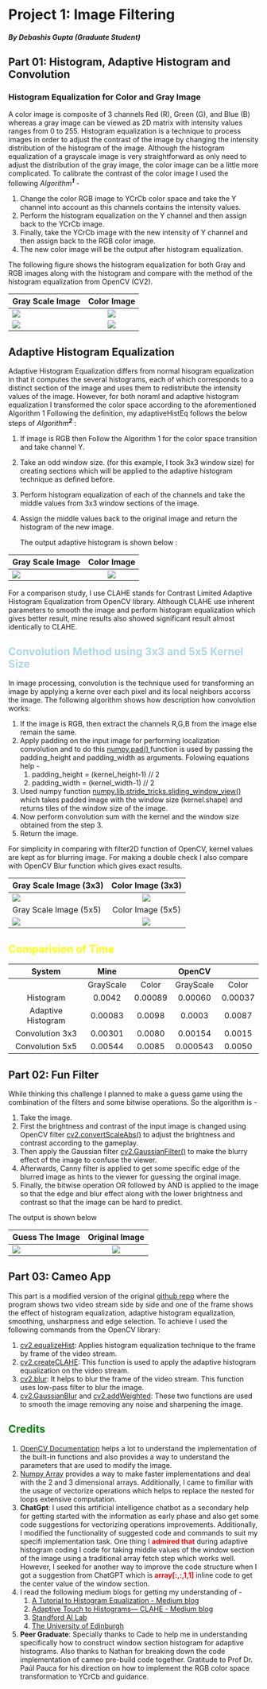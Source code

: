 # Project 1: Image Filtering
##### By Debashis Gupta (Graduate Student)

## Part 01: Histogram, Adaptive Histogram and Convolution
### Histogram Equalization for Color and Gray Image
A color image is composite of 3 channels Red (R), Green (G), and Blue (B) whereas a gray image can be viewed as 2D matrix with intensity values ranges from 0 to 255. Histogram equalization is a technique to process images in order to adjust the contrast of the image by changing the intensity distribution of the histogram of the image. Although the histogram equalization of a grayscale image is very straightforward as only need to adjust the distribution of the gray image, the color image can be a little more complicated. To calibrate the contrast of the color image I used the following *Algorithm<sup>**1**</sup>* - 
1. Change the color RGB image to YCrCb color space and take the Y channel into account as this channels contains the intensity values.
2. Perform the histogram equalization on the Y channel and then assign back to the YCrCb image.
3. Finally, take the YCrCb image with the new intensity of Y channel and then assign back to the RGB color image.
4. The new color image will be the output after histogram equalization.

The following figure shows the histogram equalization for both Gray and RGB images along with the histogram and compare with the method of the histogram equalization from OpenCV (CV2).
<!-- ![Gray Scale Image](images/Image_HistogramEqualization_gray.jpeg) 
![Histogram Equalization Grayscale Image](images/HistogramEqualization_gray.jpeg)
![Color Scale Image](images/Image_HistogramEqualization_color.jpeg)
![Histogram Equalization Color Image](images/HistogramEqualization_color.jpeg) -->


| Gray Scale Image             | Color Image  
| :---------------- | :------: | 
|![](images/Image_HistogramEqualization_gray.jpeg)|![](images/Image_HistogramEqualization_color.jpeg) 
| ![](images/HistogramEqualization_gray.jpeg)      |   ![](images/HistogramEqualization_color.jpeg)   



## Adaptive Histogram Equalization 
Adaptive Histogram Equalization differs from normal hisogram equalization in that it computes the several histograms, each of which corresponds to a distinct section of the image and uses them to redistribute the intensity values of the image. However, for both noraml and adaptive histogram equalization I transformed the color space according to the aforementioned Algorithm 1
Following the definition, my adaptiveHistEq follows the below steps of *Algorithm<sup>**2**</sup>* :
1. If image is RGB then Follow the Algorithm 1 for the color space transition and take channel Y.
2. Take an odd window size. (for this example, I took 3x3 window size) for creating sections which will be applied to the adaptive histogram technique as defined before.
3. Perform histogram equalization of each of the channels and take the middle values from 3x3 window sections of the image.
4. Assign the middle values back to the original image and return the histogram of the new image.
   
   The output adaptive histogram is shown below :


| Gray Scale Image             | Color Image  
| :---------------- | :------: | 
|![](images/Adaptive_image_gray.jpeg)|![](images/Adaptive_image_Color.jpeg) 

   For a comparison study, I use CLAHE stands for Contrast Limited Adaptive Histogram Equalization from OpenCV library. Although CLAHE use inherent parameters to smooth the image and perform histogram equalization which gives better result, mine results also showed significant result almost identically to CLAHE.

   ## <span style="color:lightblue">Convolution Method using 3x3 and 5x5 Kernel Size</span> 
   In image processing, convolution is the technique used for transforming an image by applying a kerne over each pixel and its local neighbors accorss the image. The following algorithm shows how description how convolution works:

   1. If the image is RGB, then extract the channels R,G,B from the image else remain the same.
   2. Apply padding on the input image for performing localization convolution and to do this <ins> numpy.pad() </ins> function is used by passing the padding_height and padding_width as arguments. Folowing equations help - 
      1. padding_height = (kernel_height-1) // 2
      2. padding_width = (kernel_width-1) // 2
   3. Used numpy function <ins>numpy.lib.stride_tricks.sliding_window_view()</ins> which takes padded image with the window size (kernel.shape) and returns tiles of the window size of the image.
   4. Now perform convolution sum with the kernel and the window size obtained from the step 3.
   5. Return the image.
   
For simplicity in comparing with filter2D function of OpenCV, kernel values are kept as for blurring image. For making a double check I also compare with OpenCV Blur function which gives exact results.


| Gray Scale Image  (3x3)           | Color Image  (3x3)
| :---------------- | :------: | 
|![](images/gray_convolution_3x3.png)|![](images/convolution_3x3.png) 
| Gray Scale Image   (5x5)          | Color Image  (5x5)
|![](images/gray_convolution_5x5.png)|![](images/convolution_5x5.png) 


## <span style="color:yellow">Comparision of Time </span> 

| System             | Mine      |          | OpenCV    |          |
| :----------------: | :-------: | :------: | :-------: | :------: |
|                    | GrayScale | Color    | GrayScale | Color    |
| Histogram          | 0\.0042   | 0\.00089 | 0\.00060  | 0\.00037 |
| Adaptive Histogram | 0\.00083  | 0\.0098  | 0\.0003   | 0\.0087  |
| Convolution 3x3    | 0\.00301  | 0\.0080  | 0\.00154  | 0\.0015  |
| Convolution 5x5    | 0\.00544  | 0\.0085  | 0\.000543 | 0\.0050  |


## Part 02: Fun Filter
While thinking this challenge I planned to make a guess game using the combination of the filters and some bitwise operations. So the algorithm is -
1. Take the image.
2. First the brightness and contrast of the input image is changed using OpenCV filter <ins>cv2.convertScaleAbs()</ins> to adjust the brightness and contrast according to the gameplay.
3. Then apply the Gaussian filter <ins>cv2.GaussianFilter()</ins> to make the blurry effect of the image to confuse the viewer.
4. Afterwards, Canny filter is applied to get some specific edge of the blurred image as hints to the viewer for guessing the orginal image.
5. Finally, the bitwise operation OR followed by AND is applied to the image so that the edge and blur effect along with the lower brightness and contrast so that the image can be hard to predict.

The output is shown below

| Guess The Image           | Original Image |
| :---------------- | :------: | 
|![](images/Guess_Image.jpeg)|![](images/Original_Image.jpeg) 


## Part 03: Cameo App 
This part is a modified version of the original [github repo](https://github.com/PacktPublishing/Learning-OpenCV-4-Computer-Vision-with-Python-Third-Edition) where the program shows two video stream side by side and one of the frame shows the effect of histogram equalization, adaptive histogram equalization, smoothing, unsharpness and edge selection. To achieve I used the following commands from the OpenCV library:
1. [cv2.equalizeHist](https://docs.opencv.org/3.4/d8/dbc/tutorial_histogram_calculation.html): Applies histogram equalization technique to the frame by frame of the video stream.
2. [cv2.createCLAHE](https://docs.opencv.org/4.x/d6/dc7/group__imgproc__hist.html): This function is used to apply the adaptive histogram equalization on the video stream.
3. [cv2.blur](https://docs.opencv.org/4.x/d4/d13/tutorial_py_filtering.html): It helps to blur the frame of the video stream. This function uses low-pass filter to blur the image.
4. [cv2.GaussianBlur](https://docs.opencv.org/4.x/d4/d13/tutorial_py_filtering.html) and [cv2.addWeighted](https://docs.opencv.org/4.x/d4/d13/tutorial_py_filtering.html): These two functions are used to smooth the image removing any noise and sharpening the image. 


## <span style="color:green">Credits </span> 
1. [OpenCV Documentation](https://docs.opencv.org/4.x/) helps a lot to understand the implementation of the built-in functions and also provides a way to understand the parameters that are used to modify the image.
2. [Numpy Array](https://numpy.org/doc/stable/reference/generated/numpy.array.html) provides a way to make faster implementations and deal with the 2 and 3 dimensional arrays. Additionally, I came to fimiliar with the usage of vectorize operations which helps to replace the nested for loops extensive computation.
3. **ChatGpt**: I used this artificial intelligence chatbot as a secondary help for getting started with the information as early phase and also get some code suggestions for vectorizing operations improvements. Additionally, I modified the functionality of suggested code and commands to suit my specifi implementation task. One thing I <span style="color:red">**admired that**</span>  during adaptive histogram coding I code for taking middle values of the window section of the image using a traditional array fetch step which works well. However, I seeked for another way to improve the code structure when I got a suggestion from ChatGPT which is <span style="color:red">**array[:,:,1,1]**</span>  inline code to get the center value of the window section.
4. I read the following medium blogs for getting my understanding of -
   1. [A Tutorial to Histogram Equalization - Medium blog](https://medium.com/@kyawsawhtoon/a-tutorial-to-histogram-equalization-497600f270e2)
   2. [Adaptive Touch to Histograms— CLAHE - Medium blog](https://medium.com/@mntalha.kilic/adaptive-touch-to-histograms-clahe-4b0db004e2bd)
   3. [Standford AI Lab](https://ai.stanford.edu/~syyeung/cvweb/tutorial1.html)
   4. [The University of Edinburgh](https://homepages.inf.ed.ac.uk/rbf/HIPR2/filtops.htm)
5. **Peer Graduate**: Specially thanks to Cade to help me in understanding specifically how to construct window section histogram for adaptive histograms. Also thanks to Nathan for breaking down the code implementation of cameo pre-build code together. Gratitude to Prof Dr. Paúl Pauca for his direction on how to implement the RGB color space transformation to YCrCb and guidance.
